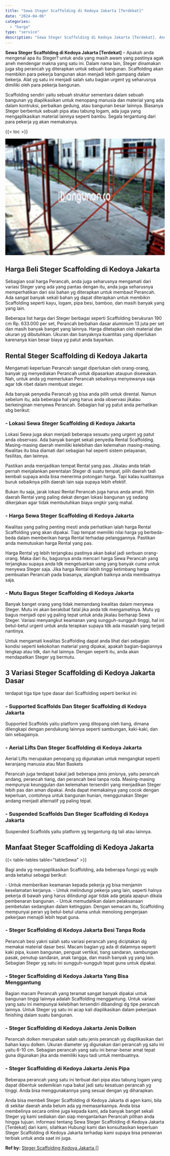 ```yaml
---
title: "Sewa Steger Scaffolding di Kedoya Jakarta [Terdekat]"
date: "2024-04-06"
categories: 
  - "harga"
type: "service"
description: "Sewa Steger Scaffolding di Kedoya Jakarta [Terdekat]. Anda bisa membeli Steger Scaffolding di Kedoya Jakarta di agen kami, bila di sekitar daerah anda belum..."
---
```


**Sewa Steger Scaffolding di Kedoya Jakarta \[Terdekat\]** – Apakah anda mengenal apa itu Steger? untuk anda yang masih awam yang pastinya agak aneh mendengar makna yang satu ini. Dalam nama lain, Steger dinamakan juga sbg perancah yg diterapkan untuk sebuah bangunan. Scaffolding akan membikin para pekerja bangunan akan menjadi lebih gampang dalam bekerja. Alat yg satu ini menjadi salah satu bagian urgent yg seharusnya dimiliki oleh para pekerja bangunan.

Scaffolding sendiri yaitu sebuah struktur sementara dalam sebuah bangunan yg diaplikasikan untuk menopang manusia dan material yang ada dalam kontruksi, perbaikan gedung, atau bangunan besar lainnya. Biasanya Steger berbentuk sebuah pipa atau tabung logam, ada juga yang mengaplikasikan material lainnya seperti bambu. Segala tergantung dari para pekerja yg akan memakainya.

{{< toc >}}

![Sewa Steger Scaffolding di Kedoya Jakarta [Terdekat]](/images/sewa-scaffolding-steger-29.png)

## Harga Beli Steger Scaffolding di Kedoya Jakarta

Sebagian soal harga Perancah, anda juga seharusnya mengamati dari variasi Steger yang ada yang pantas dengan itu, anda juga seharusnya memperhatikan dari sisi bahan yg diterapkan untuk membaut Perancah. Ada sangat banyak sekali bahan yg dapat diterapkan untuk membikin Scaffolding seperti kayu, logam, pipa besi, bamboo, dan masih banyak yang yang lain.

Beberapa list harga dari Steger berbagai seperti Scaffolding berukuran 190 cm Rp. 633.000 per set, Perancah berbahan dasar aluminium 13 juta per set dan masih banyak banget yang lainnya. Harga ditetapkan oleh material dan ukuran yg dibutuhkan. Ukuran dan banyaknya kuantitas yang diperlukan karenanya kian besar biaya yg patut anda bayarkan.

## Rental Steger Scaffolding di Kedoya Jakarta

Mengamati keperluan Perancah sangat diperlukan oleh orang-orang, banyak yg menyediakan Perancah untuk dipasarkan ataupun disewakan. Nah, untuk anda yg memerlukan Perancah sebaiknya menyewanya saja agar tdk ribet dalam membuat steger.

Ada banyak penyedia Perancah yg bisa anda pilih untuk dirental. Namun sebelum itu, ada beberapa hal yang harus anda observasi jikalau berkeinginan menyewa Perancah. Sebagian hal yg patut anda perhatikan sbg berikut:

### \- Lokasi Sewa Steger Scaffolding di Kedoya Jakarta

Lokasi Sewa juga akan menjadi beberapa sesuatu yang urgent yg patut anda observasi. Ada banyak banget sekali penyedia Rental Scaffolding. Masing-masing daerah memiliki kelebihan dan kelemahan masing-masing. Kwalitas itu bisa diamati dari sebagian hal seperti sistem pelayanan, fasilitas, dan lainnya.

Pastikan anda menjadikan tempat Rental yang pas. Jikalau anda telah pernah menjalankan perentalan Steger di suatu tempat, pilih daerah tadi kembali supaya anda bisa menerima potongan harga. Tapi kalau kualitasnya buruk sebaiknya pilih daerah lain saja supaya lebih efektif.

Bukan itu saja, jarak lokasi Rental Perancah juga harus anda amati. Pilih daerah Rental yang paling dekat dengan lokasi bangunan yg sedang dikerjakan agar tidak membutuhkan biaya ongkir yang mahal.

### \- Harga Sewa Steger Scaffolding di Kedoya Jakarta

Kwalitas yang paling penting mesti anda perhatikan ialah harga Rental Scaffolding yang akan dipakai. Tiap tempat memiliki nilai harga yg berbeda-beda dalam memberikan harga Rental terhadap pelanggannya. Pastikan anda memutuskan harga Rental yang pas.

Harga Rental yg lebih terjangkau pastinya akan bakal jadi serbuan orang-orang. Maka dari itu, bagusnya anda mencari harga Sewa Perancah yang terjangkau supaya anda tdk mengeluarkan uang yang banyak cuma untuk menyewa Steger saja. Jika harga Rental lebih tinggi ketimbang harga pembuatan Perancah pada biasanya, alangkah baiknya anda membuatnya saja.

### \- Mutu Bagus Steger Scaffolding di Kedoya Jakarta

Banyak banget orang yang tidak memandang kwalitas dalam menyewa Steger. Mutu ini akan berakibat fatal jika anda tdk mengamatinya. Mutu yg bagus menjadi opsi yg paling tepat untuk anda jikalau berharap Sewa Steger. Variasi menyangkut keamanan yang sungguh-sungguh tinggi, hal ini betul-betul urgent untuk anda terapkan supaya tdk ada masalah yang terjadi nantinya.

Untuk mengamati kwalitas Scaffolding dapat anda lihat dari sebagian kondisi seperti kekokohan material yang dipakai, apakah bagian-bagiannya lengkap atau tdk, dan hal lainnya. Dengan seperti itu, anda akan mendapatkan Steger yg bermutu.

## 3 Variasi Steger Scaffolding di Kedoya Jakarta Dasar

terdapat tiga tipe type dasar dari Scaffolding seperti berikut ini:

### \- Supported Scaffolds Dan Steger Scaffolding di Kedoya Jakarta

Supported Scaffolds yaitu platform yang ditopang oleh tiang, dimana dilengkapi dengan pendukung lainnya seperti sambungan, kaki-kaki, dan lain sebagainya.

### \- Aerial Lifts Dan Steger Scaffolding di Kedoya Jakarta

Aerial Lifts merupakan penopang yg digunakan untuk mengangkat seperti keranjang manusia atau Man Baskets

Perancah juga terdapat bakal jadi beberapa jenis jenisnya, yaitu perancah andang, perancah tiang, dan perancah besi tanpa roda. Masing-masing mempunyai keunggulan dan kelemahan tersendiri yang menjadikan Steger lebih pas dan aman dipakai. Anda dapat memakainya yang cocok dengan keperluan, contohnya untuk bangunan hunian, menggunakan Steger andang menjadi alternatif yg paling tepat.

### \- Suspended Scaffolds Dan Steger Scaffolding di Kedoya Jakarta

Suspended Scaffolds yaitu platform yg tergantung dg tali atau lainnya.

## Manfaat Steger Scaffolding di Kedoya Jakarta

{{< table-tables table="tableSewa" >}}

Bagi anda yg mengaplikasikan Scaffolding, ada beberapa fungsi yg wajib anda ketahui sebagai berikut:

\- Untuk memberikan keamanan kepada pekerja yg bisa menjamin keselamatan kerjanya. - Untuk melindungi pekerja yang lain, seperti halnya pekerja di bawah yang harus dilindungi agar tidak ada gejala apapun dikala pembenaran bangunan. - Untuk memudahkan dalam pelaksanaan pembetulan sedangkan dalam ketinggian. Dengan semacam itu, Scaffolding mempunyai peran yg betul-betul utama untuk menolong pengerjaan pekerjaan menajdi lebih tepat guna.

### \- Steger Scaffolding di Kedoya Jakarta Besi Tanpa Roda

Perancah besi yakni salah satu variasi perancah yang diciptakan dg memakai material dasar besi. Macam bagian yg ada di dalamnya seperti kaki pipa, kusen bangunan, penguat vertikal, tiang sandaran, sambungan pasak, penutup sandaran, anak tangga, dan masih banyak yg yang lain. Sebagian Steger yg satu ini sungguh-sungguh tepat guna untuk dipakai.

### \- Steger Scaffolding di Kedoya Jakarta Yang Bisa Menggantung

Bagian macam Perancah yang teramat sangat banyak dipakai untuk bangunan tinggi lainnya adalah Scaffolding menggantung. Untuk variasi yang satu ini mempunyai kelebihan tersendiri dibandingi dg tipe perancah lainnya. Untuk Steger yg satu ini acap kali diaplikasikan dalam pekerjaan finishing dalam suatu bangunan.

### \- Steger Scaffolding di Kedoya Jakarta Jenis Dolken

Perancah dolken merupakan salah satu jenis perancah yg diaplikasikan dari bahan kayu dolken. Ukuran diameter yg digunakan dari perancah yg satu ini yaitu 6-10 cm. Sebagian perancah yang satu ini benar-benar amat tepat guna digunakan jika anda memiliki kayu tadi untuk membuatnya.

### \- Steger Scaffolding di Kedoya Jakarta Jenis Pipa

Beberapa perancah yang satu ini terbuat dari pipa atau tabung logam yang dapat dibentuk sedemikian rupa bakal jadi satu kesatuan perancah yg tinggi. Anda bisa menggunakannya yang sesuai dengan yg diharapkan.

Anda bisa membeli Steger Scaffolding di Kedoya Jakarta di agen kami, bila di sekitar daerah anda belum ada yg memasarkannya. Anda bisa membelinya secara online juga kepada kami, ada banyak banget sekali Steger yg kami sediakan dan siap mengantarkan Perancah pilihan anda hingga tujuan. informasi tentang Sewa Steger Scaffolding di Kedoya Jakarta \[Terdekat\] dari kami, silahkan Hubungi kami dan konsultasikan keperluan Steger Scaffolding di Kedoya Jakarta terhadap kami supaya bisa penawran terbiak untuk anda saat ini juga.

**Ref by:** [Steger Scaffolding Kedoya Jakarta []](https://id.wikipedia.org/wiki/Steger)
